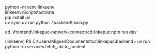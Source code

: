 python -m venv linkeenv  
linkeenv\Scripts\activate                                
pip install uv                                                                               
uv sync
uv run python .\backend\main.py


cd .\frontend\linkepuc-network-connect\cd linkepuc
npm run dev

(linkeenv) PS C:\Users\Miguel\Documents\tcc\linkepuc\backend> uv run python -m services.fetch_cbctc_content